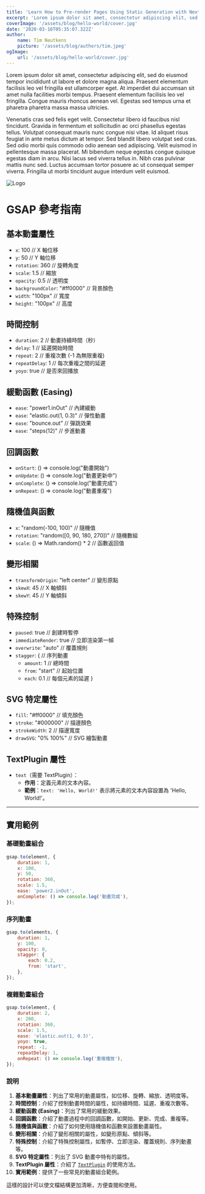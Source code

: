 ```yaml
---
title: 'Learn How to Pre-render Pages Using Static Generation with Next.js'
excerpt: 'Lorem ipsum dolor sit amet, consectetur adipiscing elit, sed do eiusmod tempor incididunt ut labore et dolore magna aliqua. Praesent elementum facilisis leo vel fringilla est ullamcorper eget. At imperdiet dui accumsan sit amet nulla facilities morbi tempus.'
coverImage: '/assets/blog/hello-world/cover.jpg'
date: '2020-03-16T05:35:07.322Z'
author:
    name: Tim Neutkens
    picture: '/assets/blog/authors/tim.jpeg'
ogImage:
    url: '/assets/blog/hello-world/cover.jpg'
---
```


Lorem ipsum dolor sit amet, consectetur adipiscing elit, sed do eiusmod tempor incididunt ut labore et dolore magna aliqua. Praesent elementum facilisis leo vel fringilla est ullamcorper eget. At imperdiet dui accumsan sit amet nulla facilities morbi tempus. Praesent elementum facilisis leo vel fringilla. Congue mauris rhoncus aenean vel. Egestas sed tempus urna et pharetra pharetra massa massa ultricies.

Venenatis cras sed felis eget velit. Consectetur libero id faucibus nisl tincidunt. Gravida in fermentum et sollicitudin ac orci phasellus egestas tellus. Volutpat consequat mauris nunc congue nisi vitae. Id aliquet risus feugiat in ante metus dictum at tempor. Sed blandit libero volutpat sed cras. Sed odio morbi quis commodo odio aenean sed adipiscing. Velit euismod in pellentesque massa placerat. Mi bibendum neque egestas congue quisque egestas diam in arcu. Nisi lacus sed viverra tellus in. Nibh cras pulvinar mattis nunc sed. Luctus accumsan tortor posuere ac ut consequat semper viverra. Fringilla ut morbi tincidunt augue interdum velit euismod.

![Logo](/assets/avatar/avatar.jpg)

# GSAP 參考指南

## 基本動畫屬性

-   `x`: 100 // X 軸位移
-   `y`: 50 // Y 軸位移
-   `rotation`: 360 // 旋轉角度
-   `scale`: 1.5 // 縮放
-   `opacity`: 0.5 // 透明度
-   `backgroundColor`: "#ff0000" // 背景顏色
-   `width`: "100px" // 寬度
-   `height`: "100px" // 高度

## 時間控制

-   `duration`: 2 // 動畫持續時間（秒）
-   `delay`: 1 // 延遲開始時間
-   `repeat`: 2 // 重複次數 (-1 為無限重複)
-   `repeatDelay`: 1 // 每次重複之間的延遲
-   `yoyo`: true // 是否來回播放

## 緩動函數 (Easing)

-   `ease`: "power1.inOut" // 內建緩動
-   `ease`: "elastic.out(1, 0.3)" // 彈性動畫
-   `ease`: "bounce.out" // 彈跳效果
-   `ease`: "steps(12)" // 步進動畫

## 回調函數

-   `onStart`: () => console.log("動畫開始")
-   `onUpdate`: () => console.log("動畫更新中")
-   `onComplete`: () => console.log("動畫完成")
-   `onRepeat`: () => console.log("動畫重複")

## 隨機值與函數

-   `x`: "random(-100, 100)" // 隨機值
-   `rotation`: "random([0, 90, 180, 270])" // 隨機數組
-   `scale`: () => Math.random() \* 2 // 函數返回值

## 變形相關

-   `transformOrigin`: "left center" // 變形原點
-   `skewX`: 45 // X 軸傾斜
-   `skewY`: 45 // Y 軸傾斜

## 特殊控制

-   `paused`: true // 創建時暫停
-   `immediateRender`: true // 立即渲染第一幀
-   `overwrite`: "auto" // 覆蓋規則
-   `stagger`: { // 序列動畫
    -   `amount`: 1 // 總時間
    -   `from`: "start" // 起始位置
    -   `each`: 0.1 // 每個元素的延遲
        }

## SVG 特定屬性

-   `fill`: "#ff0000" // 填充顏色
-   `stroke`: "#000000" // 描邊顏色
-   `strokeWidth`: 2 // 描邊寬度
-   `drawSVG`: "0% 100%" // SVG 繪製動畫

## TextPlugin 屬性

-   `text`（需要 TextPlugin）：
    -   **作用**：定義元素的文本內容。
    -   **範例**：`text: 'Hello, World!'` 表示將元素的文本內容設置為 'Hello, World!'。

---

## 實用範例

### 基礎動畫組合

```javascript
gsap.to(element, {
    duration: 1,
    x: 100,
    y: 50,
    rotation: 360,
    scale: 1.5,
    ease: 'power2.inOut',
    onComplete: () => console.log('動畫完成'),
});
```

### 序列動畫

```javascript
gsap.to(elements, {
    duration: 1,
    y: 100,
    opacity: 0,
    stagger: {
        each: 0.2,
        from: 'start',
    },
});
```

### 複雜動畫組合

```javascript
gsap.to(element, {
    duration: 2,
    x: 200,
    rotation: 360,
    scale: 1.5,
    ease: 'elastic.out(1, 0.3)',
    yoyo: true,
    repeat: -1,
    repeatDelay: 1,
    onRepeat: () => console.log('重複播放'),
});
```

### 說明

1. **基本動畫屬性**：列出了常用的動畫屬性，如位移、旋轉、縮放、透明度等。
2. **時間控制**：介紹了控制動畫時間的屬性，如持續時間、延遲、重複次數等。
3. **緩動函數 (Easing)**：列出了常用的緩動效果。
4. **回調函數**：介紹了動畫過程中的回調函數，如開始、更新、完成、重複等。
5. **隨機值與函數**：介紹了如何使用隨機值和函數來設置動畫屬性。
6. **變形相關**：介紹了變形相關的屬性，如變形原點、傾斜等。
7. **特殊控制**：介紹了特殊控制屬性，如暫停、立即渲染、覆蓋規則、序列動畫等。
8. **SVG 特定屬性**：列出了 SVG 動畫中特有的屬性。
9. **TextPlugin 屬性**：介紹了 [`TextPlugin`](command:_github.copilot.openSymbolFromReferences?%5B%22%22%2C%5B%7B%22uri%22%3A%7B%22scheme%22%3A%22file%22%2C%22authority%22%3A%22%22%2C%22path%22%3A%22%2FUsers%2Fgarylin%2FDesktop%2FGitHub%2Fblog-starter-app%2Fdocs%2Fgsap-reference.md%22%2C%22query%22%3A%22%22%2C%22fragment%22%3A%22%22%7D%2C%22pos%22%3A%7B%22line%22%3A0%2C%22character%22%3A8%7D%7D%5D%2C%221ef9ccc6-5afa-4d07-9915-e1aa8a7fba04%22%5D 'Go to definition') 的使用方法。
10. **實用範例**：提供了一些常見的動畫組合範例。

這樣的設計可以使文檔結構更加清晰，方便查閱和使用。
